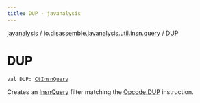 ```yaml
---
title: DUP - javanalysis
---
```


[javanalysis](../index.html) / [io.disassemble.javanalysis.util.insn.query](index.html) / [DUP](./-d-u-p.html)

# DUP

`val DUP: `[`CtInsnQuery`](-ct-insn-query/index.html)

Creates an [InsnQuery](-insn-query/index.html) filter matching the [Opcode.DUP](#) instruction.


